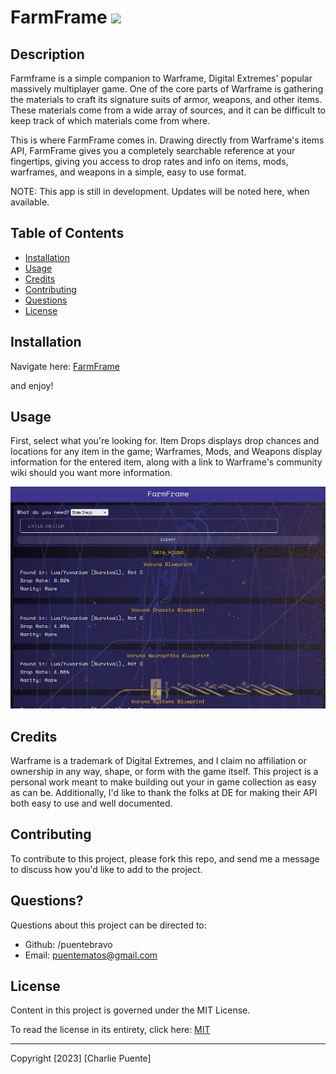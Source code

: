 # FarmFrame ![](https://img.shields.io/badge/license-MIT-blue)

## Description

Farmframe is a simple companion to Warframe, Digital Extremes' popular massively multiplayer game. One of the core parts of Warframe is gathering the materials to craft its signature suits of armor, weapons, and other items. These materials come from a wide array of sources, and it can be difficult to keep track of which materials come from where.

This is where FarmFrame comes in. Drawing directly from Warframe's items API, FarmFrame gives you a completely searchable reference at your fingertips, giving you access to drop rates and info on items, mods, warframes, and weapons in a simple, easy to use format.

NOTE: This app is still in development. Updates will be noted here, when available. 

## Table of Contents

- [Installation](#installation)
- [Usage](#usage)
- [Credits](#credits)
- [Contributing](#contributing)
- [Questions](#questions)
- [License](#license)

## Installation

Navigate here: [FarmFrame](https://www.farmframe.pro) 

and enjoy! 

## Usage

First, select what you're looking for. Item Drops displays drop chances and locations for any item in the game; Warframes, Mods, and Weapons display information for the entered item, along with a link to Warframe's community wiki should you want more information.

![screenshot](farmframe/static/images/farmframeScreen.png)

## Credits

Warframe is a trademark of Digital Extremes, and I claim no affiliation or ownership in any way, shape, or form with the game itself. This project is a personal work meant to make building out your in game collection as easy as can be. Additionally, I'd like to thank the folks at DE for making their API both easy to use and well documented. 

## Contributing

To contribute to this project, please fork this repo, and send me a message to discuss how you'd like to add to the project.

## Questions?

Questions about this project can be directed to:

- Github: /puentebravo
- Email: puentematos@gmail.com

## License

Content in this project is governed under the MIT License.

To read the license in its entirety, click here: [MIT](./LICENSE)

---

Copyright [2023] [Charlie Puente]
